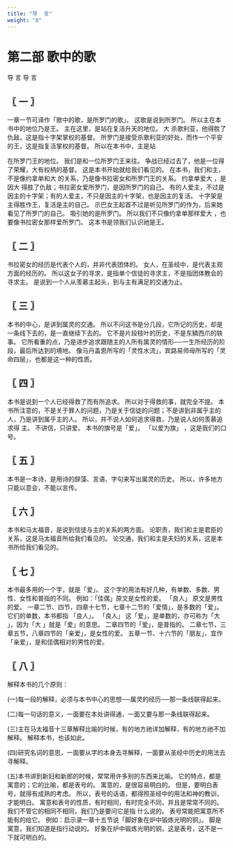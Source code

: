 ```yaml
---
title: "导  言"
weight: "8"
---
```


# 第二部 歌中的歌

导  言
导  言

## 〖 一 〗

一章一节可译作「歌中的歌，是所罗门的歌」。
这歌是说到所罗门。
所以主在本书中的地位乃是王。
主在这里，是站在复活升天的地位。
大 杀歌利亚，他得胜了仇敌，这是指十字架掌权的基督。
所罗门是接受杀歌利亚的好处，而作一个平安的王，这是指复活掌权的基督。
所以在本书中，主是站

在所罗门王的地位。
我们是和一位所罗门王来往。
争战已经过去了，他是一位得了荣耀，大有权柄的基督。
这是本书开始就给我们看见的。
在本书，我们和主，不是像约拿单和大 的关系，乃是像书拉密女和所罗门王的关系。
约拿单爱大 ，是因大 得胜了仇敌；书拉密女爱所罗门，是因所罗门的自己。
有的人爱主，不过是因主的十字架；有的人爱主，不只是因主的十字架，也是因主的复活。
十字架是主得胜作王，复活是主的自己。
示巴女王起首不过是听见所罗门的作为，后来她看见了所罗门的自己。
吸引她的是所罗门。
所以我们不只像约拿单那样爱大 ，也要像书拉密女那样爱所罗门。
这本书是领我们认识祂是王。

## 〖 二 〗

书拉密女的经历是代表个人的，并非代表团体的。
女人，在圣经中，是代表主观方面的经历的。
所以这女子的寻求，是指单个信徒的寻求主，不是指团体教会的寻求主。
是说到一个人从羡慕主起头，到与主有满足的交通为止。

## 〖 三 〗

本书的中心，是讲到属灵的交通。
所以不问这书是分几段，它所记的历史，却是一条线下去的，是一直继续下去的。
它不是片段枝叶的历史，不是东鳞西爪的轶事。
它所看重的点，乃是进步追求跟随主的人所有属灵的情形──一生所经历的阶段，最后所达到的境地。
像马丹盖恩所写的「灵性水流」，宾路易师母所写的「灵命四层」，也都是这一种的性质。

## 〖 四 〗

本书是说到一个人已经得救了而有所追求。
所以对于得救的事，就完全不提。
本书所注意的，不是关于罪人的问题，乃是关于信徒的问题；不是讲到非属乎主的人，乃是讲到属乎主的人。
所以，并不说人如何追求得救，乃是说人如何羡慕追求得 主。
不讲信，只讲爱。
本书的旗号是「爱」。
「以爱为旗」
，这是我们的口号。

## 〖 五 〗

本书是一本诗，是用诗的辞藻、言语、字句来写出属灵的历史。
所以，许多地方只能以意会，不能以言传。

## 〖 六 〗

本书和马太福音，是说到信徒与主的关系的两方面。
论职责，我们和主是君臣的关系，这是马太福音所给我们看见的。
论交通，我们和主是夫妇的关系，这是本书所给我们看见的。

## 〖 七 〗

本书最多用的一个字，就是「爱」。
这个字的用法有好几种，有单数、多数、男性、女性和普指的不同。
例如：「佳偶」原文是女性的爱。
「良人」
原文是男性的爱。
一章二节、四节，四章十七节，七章十二节的「爱情」，是多数的「爱」。
它们的单数，本书都指 「良人」。
「良人」
这「爱」，是单数的，亦可称为「大 」，因为「大 」就是「爱」的意思。
二章四节的「爱」，是普指的。
二章七节，三章五节，八章四节的「亲爱」，是女性的爱。
五章一节、十六节的「朋友」，宜作「亲爱」，是和佳偶相对的男性的爱。

## 〖 八 〗

解释本书的几个原则：

(一)每一段的解释，必须与本书中心的思想──属灵的经历──那一条线联得起来。

(二)每一句话的意义，一面要在本处讲得通，一面又要与那一条线联得起来。

(三)主在马太福音十三章解释比喻的时候，有的地方祂详加解释，有的地方祂不加解释。
解释本书，也该如此。

(四)研究名词的意思，一面要从字的本身去寻解释，一面要从圣经中历史的用法去寻解释。

(五)本书讲到新妇和新郎的时候，常常用许多别的东西来比喻。
它的特点，都是寓意的；它的比喻，都是表号的。
寓意的，是很容易明白的。
但是，要明白表号，就得有成熟的考虑。
所以，表号的话语，都得照圣经中的用法和神的教训，才能明白。
寓意和表号的性质，有时相同，有时完全不同，并且是常常不同的。
我们不管它的相同不相同，我们乃是要问它是指 什么说的。
表号常能把寓意所不能有的给它。
例如：启示录一章十五节说「脚好象在炉中锻炼光明的铜」。
脚是寓意，我们知道是指行动说的。
好象在炉中锻炼光明的铜，这是表号，这不是一下就可明白的。
